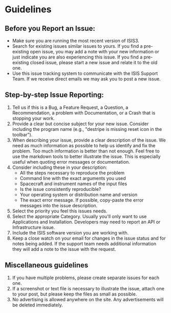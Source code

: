 # Guidelines

## Before you Report an Issue:

  - Make sure you are running the most recent version of ISIS3.
  - Search for existing issues similar issues to yours. If you find a
    pre-existing open issue, you may add a note with your new
    information or just indicate you are also experiencing this issue.
    If you find a pre-existing closed issue, please start a new issue
    and relate it to the old one.
  - Use this issue tracking system to communicate with the ISIS Support
    Team. If we receive direct emails we may ask you to post a new
    issue.

## Step-by-step Issue Reporting:

1.  Tell us if this is a Bug, a Feature Request, a Question, a
    Recommendation, a problem with Documentation, or a Crash that is
    stopping your work.
2.  Provide a clear but concise subject for your new issue. Consider
    including the program name (e.g., "destripe is missing reset icon in
    the toolbar").
3.  When describing your issue, provide a clear description of the
    issue. We need as much information as possible to help us identify
    and fix the problem. Too much information is better than not enough.
    Feel free to use the markdown tools to better illustrate the issue.
    This is especially useful when quoting error messages or
    documentation.
4.  Consider including these in your description:
      - All the steps necessary to reproduce the problem
      - Command line with the exact arguments you used
      - Spacecraft and instrument names of the input files
      - Is the issue consistently reproducible?
      - Your operating system or distribution name and version
      - The exact error message. If possible, copy-paste the error
        messages into the issue description.
5.  Select the priority you feel this issues needs.
6.  Select the appropriate Category. Usually you'll only want to use
    Applications and Installation. Developers may need to report an API
    or Infrastructure issue.
7.  Include the ISIS software version you are working with.
8.  Keep a close watch on your email for changes in the issue status and
    for notes being added. If the support team needs additional
    information they will add a note to the issue with the request.

## Miscellaneous guidelines

1.  If you have multiple problems, please create separate issues for
    each one.
2.  If a screenshot or text file is necessary to illustrate the issue,
    attach one to your post, but please keep the files as small as
    possible.
3.  No advertising is allowed anywhere on the site. Any advertisements
    will be deleted immediately.
